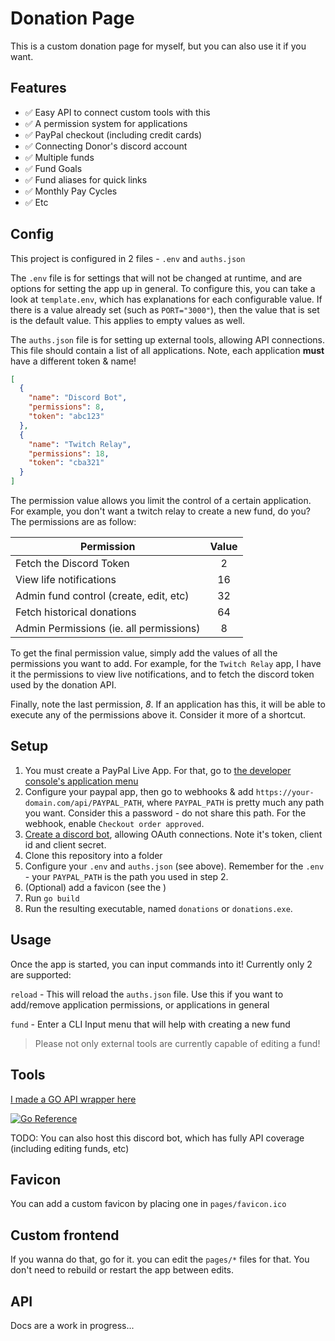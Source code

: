 # Donation Page

This is a custom donation page for myself, but you can also use it if you want.

## Features

- ✅ Easy API to connect custom tools with this
- ✅ A permission system for applications
- ✅ PayPal checkout (including credit cards)
- ✅ Connecting Donor's discord account
- ✅ Multiple funds
- ✅ Fund Goals
- ✅ Fund aliases for quick links
- ✅ Monthly Pay Cycles
- ✅ Etc

## Config

This project is configured in 2 files - `.env` and `auths.json`

The `.env` file is for settings that will not be changed at runtime, and are options for setting the app up in general. To configure this, you can take a look at `template.env`, which has explanations for each configurable value. If there is a value already set (such as `PORT="3000"`), then the value that is set is the default value. This applies to empty values as well.

The `auths.json` file is for setting up external tools, allowing API connections. This file should contain a list of all applications. Note, each application **must** have a different token & name!

```json
[
  {
    "name": "Discord Bot",
    "permissions": 8,
    "token": "abc123"
  },
  {
    "name": "Twitch Relay",
    "permissions": 18,
    "token": "cba321"
  }
]
```

The permission value allows you limit the control of a certain application. For example, you don't want a twitch relay to create a new fund, do you? The permissions are as follow:

| Permission                              | Value |
| --------------------------------------- | :---: |
| Fetch the Discord Token                 |   2   |
| View life notifications                 |  16   |
| Admin fund control (create, edit, etc)  |  32   |
| Fetch historical donations              |  64   |
| Admin Permissions (ie. all permissions) |   8   |

To get the final permission value, simply add the values of all the permissions you want to add. For example, for the `Twitch Relay` app, I have it the permissions to view live notifications, and to fetch the discord token used by the donation API.

Finally, note the last permission, *8*. If an application has this, it will be able to execute any of the permissions above it. Consider it more of a shortcut.

## Setup

1. You must create a PayPal Live App. For that, go to [the developer console's application menu](developer.paypal.com/developer/applications)
2. Configure your paypal app, then go to webhooks & add `https://your-domain.com/api/PAYPAL_PATH`, where `PAYPAL_PATH` is pretty much any path you want. Consider this a password - do not share this path. For the webhook, enable `Checkout order approved`.
3. [Create a discord bot](https://discord.com/developers), allowing OAuth connections. Note it's token, client id and client secret.
4. Clone this repository into a folder 
5. Configure your `.env` and `auths.json` (see above). Remember for the `.env` - your `PAYPAL_PATH` is the path you used in step 2.
6. (Optional) add a favicon (see the )
7. Run `go build`
8. Run the resulting executable, named `donations` or `donations.exe`.

## Usage

Once the app is started, you can input commands into it! Currently only 2 are supported:

`reload` - This will reload the `auths.json` file. Use this if you want to add/remove application permissions, or applications in general

`fund` - Enter a CLI Input menu that will help with creating a new fund

> Please not only external tools are currently capable of editing a fund!

## Tools

[I made a GO API wrapper here](https://github.com/ShadiestGoat/donation-api-wrapper)

[![Go Reference](https://pkg.go.dev/badge/github.com/ShadiestGoat/donation-api-wrapper.svg)](https://pkg.go.dev/github.com/ShadiestGoat/donation-api-wrapper)

TODO: You can also host this discord bot, which has fully API coverage (including editing funds, etc)

## Favicon

You can add a custom favicon by placing one in `pages/favicon.ico`

## Custom frontend

If you wanna do that, go for it. you can edit the `pages/*` files for that. You don't need to rebuild or restart the app between edits.

## API

Docs are a work in progress...